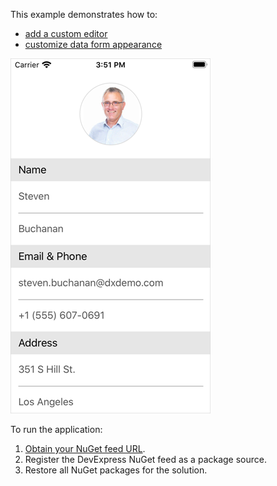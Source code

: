 This example demonstrates how to: 
- [add a custom editor](https://docs.devexpress.com/MobileControls/401776/xamarin-forms/data-form/examples/data-form-custom-editor)
- [customize data form appearance](https://docs.devexpress.com/MobileControls/401766/xamarin-forms/data-form/examples/data-form-custom-appearance)

<img src="./img/data-form-custom-editor.png" height="75%" />

To run the application:
1. [Obtain your NuGet feed URL](http://docs.devexpress.com/GeneralInformation/116042/installation/install-devexpress-controls-using-nuget-packages/obtain-your-nuget-feed-url).
2. Register the DevExpress NuGet feed as a package source.
3. Restore all NuGet packages for the solution.